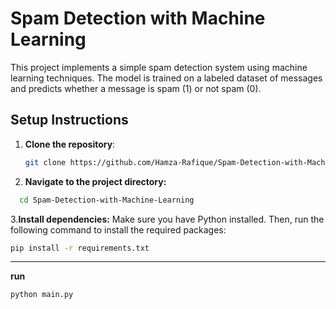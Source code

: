 # **Spam Detection with Machine Learning**

This project implements a simple spam detection system using machine learning techniques. The model is trained on a labeled dataset of messages and predicts whether a message is spam (1) or not spam (0).

## **Setup Instructions**

1. **Clone the repository**:
   ```bash
   git clone https://github.com/Hamza-Rafique/Spam-Detection-with-Machine-Learning.git
   ```
2. **Navigate to the project directory:**
 ```bash
   cd Spam-Detection-with-Machine-Learning
  ```
3.**Install dependencies:** Make sure you have Python installed. Then, run the following command to install the required packages:

 ```bash
pip install -r requirements.txt
 ```
---

**run**

 ```bash
python main.py
 ```
